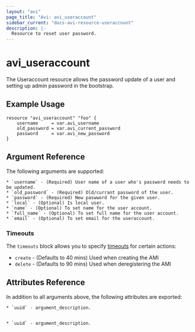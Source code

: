 ```yaml
---
layout: "avi"
page_title: "Avi: avi_useraccount"
sidebar_current: "docs-avi-resource-useraccount"
description: |-
  Resource to reset user password.
---
```


# avi_useraccount

The Useraccount resource allows the password update of a user and setting up admin password in the bootstrap.

## Example Usage

```hcl
resource "avi_useraccount" "foo" {
    username     = var.avi_username	
    old_password = var.avi_current_password	
    password     = var.avi_new_password
}
```

## Argument Reference

The following arguments are supported:

    * `username` - (Required) User name of a user who's password needs to be updated.
    * `old_password` - (Required) Old/currant password of the user.
    * `password` - (Required) New paswword for the given user.
    * `local` - (Optional) Is local user.
    * `name` - (Optional) To set name for the user account.
    * `full_name` - (Optional) To set full name for the user account.
    * `email` - (Optional) To set email for the useraccount.


### Timeouts

The `timeouts` block allows you to specify [timeouts](https://www.terraform.io/docs/configuration/resources.html#timeouts) for certain actions:

* `create` - (Defaults to 40 mins) Used when creating the AMI
* `delete` - (Defaults to 90 mins) Used when deregistering the AMI

## Attributes Reference

In addition to all arguments above, the following attributes are exported:

    * `uuid` - argument_description.

                                                                                                                                                                                                                                                        * `uuid` - argument_description.
